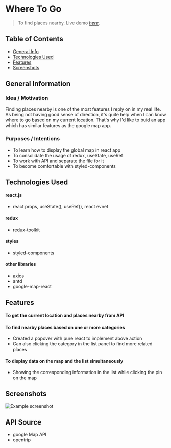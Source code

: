 # Where To Go
> To find places nearby.
> Live demo [_here_](https://mystifying-bell-0b2b31.netlify.app).

## Table of Contents
* [General Info](#general-information)
* [Technologies Used](#technologies-used)
* [Features](#features)
* [Screenshots](#screenshots)


## General Information

### Idea / Motivation
Finding places nearby is one of the most features I reply on in my real life.
As being not having good sense of direction, it's quite help when I can know where to go based on my current location.
That's why I'd like to buid an app which has similar features as the google map app.

### Purposes / Intentions
- To learn how to display the global map in react app
- To consolidate the usage of redux, useState, useRef
- To work with API and separate the file for it
- To become comfortable with styled-components

	
## Technologies Used

#### react.js
- react props, useState(), useRef(), react evnet

#### redux
- redux-toolkit

#### styles
- styled-components

#### other libraries
- axios
- antd
- google-map-react


## Features
#### To get the current location and places nearby from API
#### To find nearby places based on one or more categories
- Created a popover with pure react to implement above action
- Can also clicking the category in the list panel to find more related places
#### To display data on the map and the list simultaneously
- Showing the corresponding information in the list while clicking the pin on the map

<!-- 
#### others
- To display progress icon while fetching data
-->
## Screenshots
![Example screenshot](./img/screenshot.png)

## API Source
- google Map API
- opentrip


